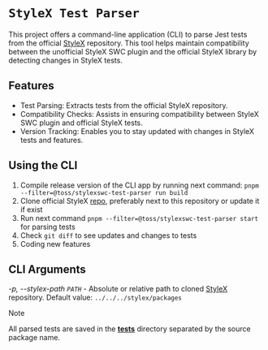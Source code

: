 # `StyleX Test Parser`

This project offers a command-line application (CLI) to parse Jest tests from
the official [StyleX](https://github.com/facebook/stylex) repository. This tool
helps maintain compatibility between the unofficial StyleX SWC plugin and the
official StyleX library by detecting changes in StyleX tests.

## Features

- Test Parsing: Extracts tests from the official StyleX repository.
- Compatibility Checks: Assists in ensuring compatibility between StyleX SWC
  plugin and official StyleX tests.
- Version Tracking: Enables you to stay updated with changes in StyleX tests and
  features.

## Using the CLI

1. Compile release version of the CLI app by running next command:
   `pnpm --filter=@toss/stylexswc-test-parser run build`
2. Clone official StyleX [repo](https://github.com/facebook/stylex), preferably
   next to this repository or update it if exist
3. Run next command `pnpm --filter=@toss/stylexswc-test-parser start` for parsing
   tests
4. Check `git diff` to see updates and changes to tests
5. Coding new features

## CLI Arguments

_-p, --stylex-path `PATH`_ - Absolute or relative path to cloned
[StyleX](https://github.com/facebook/stylex) repository. Default value:
`../../../stylex/packages`

> [!NOTE]
> All parsed tests are saved in the
> [**tests**](https://github.com/Dwlad90/stylex-swc-plugin/tree/develop/crates/stylex-test-parser/output/__tests__)
> directory separated by the source package name.
